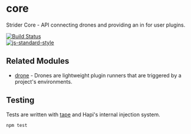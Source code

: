 # core

Strider Core - API connecting drones and providing an in for user plugins.

[![Build Status](https://travis-ci.org/Strider-CD/core.svg)](https://travis-ci.org/Strider-CD/core)  
[![js-standard-style](https://cdn.rawgit.com/feross/standard/master/badge.svg)](https://github.com/feross/standard)

## Related Modules

* [drone](https://github.com/Strider-CD/drone) - Drones are lightweight plugin
  runners that are triggered by a project's environments.

## Testing

Tests are written with [tape] and Hapi's internal injection system.

```sh
npm test
```

[tape]: https://github.com/substack/tape
